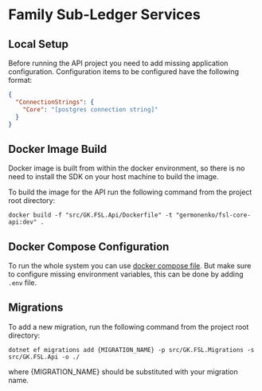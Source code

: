 # Family Sub-Ledger Services

## Local Setup

Before running the API project you need to add missing application configuration.
Configuration items to be configured have the following format:
```json
{
  "ConnectionStrings": {
    "Core": "[postgres connection string]"
  }
}
```

## Docker Image Build

Docker image is built from within the docker environment,
so there is no need to install the SDK on your host machine to build the image.

To build the image for the API run the following command from the project root directory:
```shell
docker build -f "src/GK.FSL.Api/Dockerfile" -t "germonenko/fsl-core-api:dev" .
```

## Docker Compose Configuration

To run the whole system you can use [docker compose file](./docker-compose.yaml).
But make sure to configure missing environment variables, this can be done by adding `.env` file.

## Migrations

To add a new migration, run the following command from the project root directory:
```shell
dotnet ef migrations add {MIGRATION_NAME} -p src/GK.FSL.Migrations -s src/GK.FSL.Api -o ./
```
where {MIGRATION_NAME} should be substituted with your migration name.
